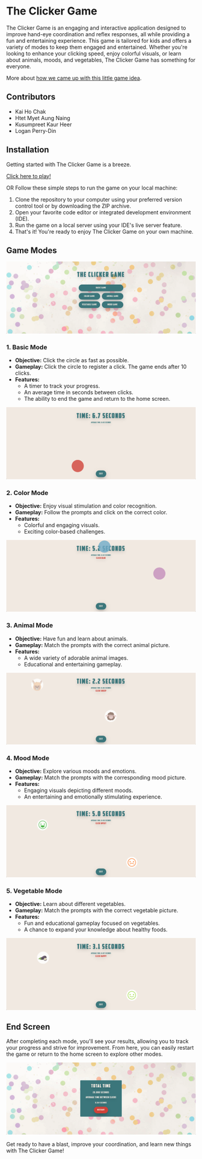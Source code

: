 # The Clicker Game

The Clicker Game is an engaging and interactive application designed to improve hand-eye coordination and reflex responses, all 
while providing a fun and entertaining experience. This game is tailored for kids and offers a variety of modes to keep them engaged and entertained. Whether you're looking to enhance your clicking speed, enjoy colorful visuals, or learn about animals, moods, and vegetables, The Clicker Game has something for everyone.

More about [how we came up with this little game idea](https://kaihochak.github.io/clicker.html).

## Contributors

- Kai Ho Chak
- Htet Myet Aung Naing
- Kusumpreet Kaur Heer
- Logan Perry-Din

## Installation

Getting started with The Clicker Game is a breeze. 

[Click here to play!](https://kaihochak.github.io/clicker)

OR Follow these simple steps to run the game on your local machine:

1. Clone the repository to your computer using your preferred version control tool or by downloading the ZIP archive.
2. Open your favorite code editor or integrated development environment (IDE).
3. Run the game on a local server using your IDE's live server feature.
4. That's it! You're ready to enjoy The Clicker Game on your own machine.

## Game Modes

![Starting Screen](gameplay/start.png)

### 1. Basic Mode

- **Objective:** Click the circle as fast as possible.
- **Gameplay:** Click the circle to register a click. The game ends after 10 clicks.
- **Features:** 
  - A timer to track your progress.
  - An average time in seconds between clicks.
  - The ability to end the game and return to the home screen.

![Basic Mode](gameplay/basic.png)

### 2. Color Mode

- **Objective:** Enjoy visual stimulation and color recognition.
- **Gameplay:** Follow the prompts and click on the correct color.
- **Features:** 
  - Colorful and engaging visuals.
  - Exciting color-based challenges.

![Color Mode](gameplay/color.png)

### 3. Animal Mode

- **Objective:** Have fun and learn about animals.
- **Gameplay:** Match the prompts with the correct animal picture.
- **Features:** 
  - A wide variety of adorable animal images.
  - Educational and entertaining gameplay.

![Animal Mode](gameplay/animal.png)

### 4. Mood Mode

- **Objective:** Explore various moods and emotions.
- **Gameplay:** Match the prompts with the corresponding mood picture.
- **Features:** 
  - Engaging visuals depicting different moods.
  - An entertaining and emotionally stimulating experience.

![Mood Mode](gameplay/mood.png)

### 5. Vegetable Mode

- **Objective:** Learn about different vegetables.
- **Gameplay:** Match the prompts with the correct vegetable picture.
- **Features:** 
  - Fun and educational gameplay focused on vegetables.
  - A chance to expand your knowledge about healthy foods.

![Vegetable Mode](gameplay/veggie.png)

## End Screen

After completing each mode, you'll see your results, allowing you to track your progress and strive for improvement. From here, you can easily restart the game or return to the home screen to explore other modes.

![End Screen Mode](gameplay/winScreen.png)

Get ready to have a blast, improve your coordination, and learn new things with The Clicker Game!
